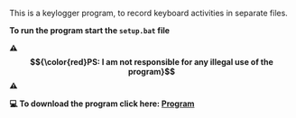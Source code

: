 This is a keylogger program, to record keyboard activities in separate files. 

<strong>To run the program start the <code>setup.bat</code> file</strong><br>

<strong>⚠️$${\color{red}PS: I am not responsible for any illegal use of the program}$$⚠️</strong>

<strong>💻 To download the program click here: <a href="https://portfoliioo.github.io/h/Home/Projects/Programs/Python/Keylogger/Keylogger.zip" target="_blank" download>Program</a></strong>
